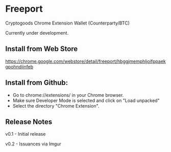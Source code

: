 # Freeport
Cryptogoods Chrome Extension Wallet (Counterparty/BTC)

Currently under development.

## Install from Web Store

https://chrome.google.com/webstore/detail/freeport/hbggjmemphljoifppaekgpohndiinfeb

## Install from Github:

- Go to chrome://extensions/ in your Chrome browser. 
- Make sure Developer Mode is selected and click on "Load unpacked" 
- Select the directory "Chrome Extension".

## Release Notes

v0.1 - Initial release

v0.2 - Issuances via Imgur
